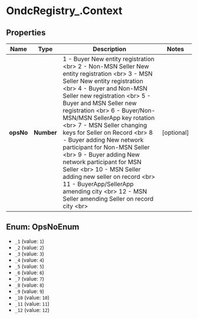 # OndcRegistry_.Context

## Properties
Name | Type | Description | Notes
------------ | ------------- | ------------- | -------------
**opsNo** | **Number** | 1 - Buyer New entity registration &lt;br&gt; 2 - Non-MSN Seller New entity registration &lt;br&gt; 3 - MSN Seller New entity registration &lt;br&gt; 4 - Buyer and Non-MSN Seller new registration  &lt;br&gt; 5 - Buyer and MSN Seller new registration &lt;br&gt; 6 - Buyer/Non-MSN/MSN SellerApp key rotation &lt;br&gt; 7 - MSN Seller changing keys for Seller on Record  &lt;br&gt; 8 - Buyer adding New network participant for Non-MSN Seller &lt;br&gt; 9 - Buyer adding New network participant for MSN Seller &lt;br&gt; 10 - MSN Seller adding new seller on record &lt;br&gt; 11 - BuyerApp/SellerApp amending city &lt;br&gt; 12 - MSN Seller amending Seller on record city  &lt;br&gt; | [optional] 

<a name="OpsNoEnum"></a>
## Enum: OpsNoEnum

* `_1` (value: `1`)
* `_2` (value: `2`)
* `_3` (value: `3`)
* `_4` (value: `4`)
* `_5` (value: `5`)
* `_6` (value: `6`)
* `_7` (value: `7`)
* `_8` (value: `8`)
* `_9` (value: `9`)
* `_10` (value: `10`)
* `_11` (value: `11`)
* `_12` (value: `12`)

